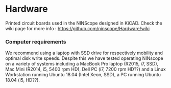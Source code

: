 # Hardware
Printed circuit boards used in the NINScope designed in KiCAD.
Check the wiki page for more info : https://github.com/ninscope/Hardware/wiki

### Computer requirements

We recommend using a laptop with SSD drive for respectively mobility and optimal disk write speeds. Despite this we have tested operating NINscope on a variety of systems including a MacBook Pro laptop (R2015, i7, SSD), Mac Mini (R2014, i5, 5400 rpm HD), Dell PC (i7, 7200 rpm HD??) and a Linux Workstation running Ubuntu 18.04 (Intel Xeon, SSD), a PC running Ubuntu 18.04 (i5, HD??).
